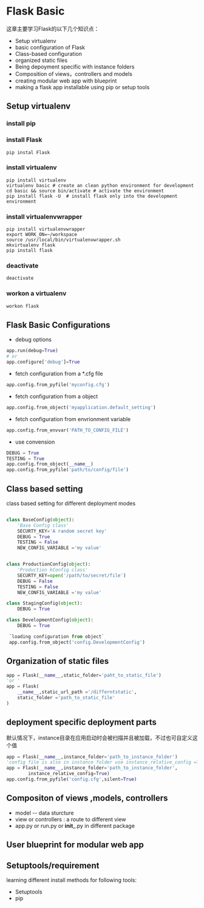 # Flask Basic

这章主要学习Flask的以下几个知识点：
- Setup virtualenv
- basic configuration of Flask
- Class-based configuration
- organized static files
- Being depoyment specific with instance folders
- Composition of views，controllers and models
- creating modular web app with blueprint
- making a flask app installable using pip or setup tools

## Setup virtualenv
### install pip
### install Flask

```shell
pip instal Flask
```
### install virtualenv
```shell
pip install virtualenv
virtualenv basic # create an clean python environment for development
cd basic && source bin/activate # activate the environment
pip install flask -U  # install flask only into the development environment
```
### install virtualenvwrapper
```shell
pip install virtualenvwrapper
export WORK_ON=~/workspace
source /usr/local/bin/virtualenvwrapper.sh
mkvirtualenv flask
pip install flask
```

### deactivate 
```shell
deactivate
```
### workon a virtualenv
```python
workon flask
```

## Flask Basic Configurations
- debug options
```python
app.run(debug=True)
# or
app.configure['debug']=True
```
- fetch configuration from a *.cfg file
```python
app.config.from_pyfile('myconfig.cfg')
```
- fetch configuration from a object
```python
app.config.from_object('myapplication.default_setting')
```

- fetch configuration from envrionment variable
```python
app.config.from_envvar('PATH_TO_CONFIG_FILE')
```

- use convension
```python
DEBUG = True
TESTING = True
app.config.from_object(__name__)
app.config.from_pyfile('path/to/config/file')
```

## Class based setting

class based setting for different deployment modes

```python

class BaseConfig(object):
    'Base Config class'
    SECURTY_KEY='A random secret key'
    DEBUG = True
    TESTING = False
    NEW_CONFIG_VARIABLE ='my value'


class ProductionConfig(object):
    'Production kConfig class'
    SECURTY_KEY=open('/path/to/secret/file')
    DEBUG = False
    TESTING = False
    NEW_CONFIG_VARIABLE ='my value'

class StagingConfig(object):
    DEBUG = True

class DevelopmentConfig(object):
    DEBUG = True

 `loading configuration from object`
 app.config.from_object('config.DevelopmentConfig')
```

## Organization of static files
```python
app = Flask(__name__,static_folder='paht_to_static_file')
'or '
app = Flask(
    __name__,static_url_path ='/differntstatic',
    static_folder ='path_to_static_file'
)
```

## deployment specific deployment parts
默认情况下，instance目录在应用启动时会被扫描并且被加载，不过也可自定义这个值
```python
app = Flask(__name__,instance_folder='path_to_instance_folder')
'config file is also in instance folder use instance_relative_config =True'
app = Flask(__name__,instance_folder='path_to_instance_folder',
        instance_relative_config=True)
app.config.from_pyfile('config.cfg',silent=True)
```

## Compositon of views ,models, controllers
- model -- data sturcture
- view or controllers  : a route to different view
- app.py or run.py or __init___.py in different package 

## User blueprint for modular web app  

## Setuptools/requirement
learning different install methods for following tools:
- Setuptools
- pip 


